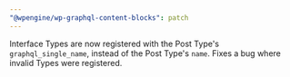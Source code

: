```yaml
---
"@wpengine/wp-graphql-content-blocks": patch
---
```


Interface Types are now registered with the Post Type's `graphql_single_name`, instead of the Post Type's `name`. Fixes a bug where invalid Types were registered.
